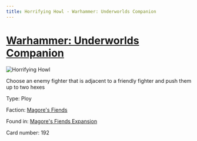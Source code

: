 ```yaml
---
title: Horrifying Howl - Warhammer: Underworlds Companion
---
```


# [Warhammer: Underworlds Companion](https://guidokessels.github.io/wh-underworlds)

  

![Horrifying Howl](https://warhammerunderworlds.com/wp-content/uploads/sites/6/2018/03/192_ENG.png)

Choose an enemy fighter that is adjacent to a friendly fighter and push them up to two hexes

Type: Ploy

Faction: [Magore's Fiends](https://guidokessels.github.io/wh-underworlds/factions/magores-fiends)

Found in: [Magore's Fiends Expansion](https://guidokessels.github.io/wh-underworlds/locations/magores-fiends-expansion)

Card number: 192

